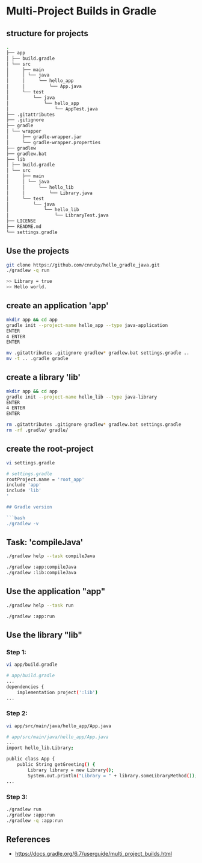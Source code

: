 # Multi-Project Builds in Gradle

## structure for projects

```bash
.
├── app
│ ├── build.gradle
│ └── src
│     ├── main
│     │ └── java
│     │     └── hello_app
│     │         └── App.java
│     └── test
│         └── java
│             └── hello_app
│                 └── AppTest.java
├── .gitattributes
├── .gitignore
├── gradle
│ └── wrapper
│     ├── gradle-wrapper.jar
│     └── gradle-wrapper.properties
├── gradlew
├── gradlew.bat
├── lib
│ ├── build.gradle
│ └── src
│     ├── main
│     │ └── java
│     │     └── hello_lib
│     │         └── Library.java
│     └── test
│         └── java
│             └── hello_lib
│                 └── LibraryTest.java
├── LICENSE
├── README.md
└── settings.gradle
```

## Use the projects

```bash
git clone https://github.com/cnruby/hello_gradle_java.git
./gradlew -q run

>> Library = true
>> Hello world.
```


## create an application 'app'

```bash
mkdir app && cd app
gradle init --project-name hello_app --type java-application
ENTER
4 ENTER
ENTER

mv .gitattributes .gitignore gradlew* gradlew.bat settings.gradle ..
mv -t .. .gradle gradle
```

## create a library 'lib'

```bash
mkdir app && cd app
gradle init --project-name hello_lib --type java-library
ENTER
4 ENTER
ENTER

rm .gitattributes .gitignore gradlew* gradlew.bat settings.gradle
rm -rf .gradle/ gradle/
```

## create the root-project

```bash
vi settings.gradle

# settings.gradle
rootProject.name = 'root_app'
include 'app'
include 'lib'
'

## Gradle version

```bash
./gradlew -v
```


## Task: 'compileJava'

```bash
./gradlew help --task compileJava

./gradlew :app:compileJava
./gradlew :lib:compileJava
```

## Use the application "app"

```bash
./gradlew help --task run

./gradlew :app:run
```


## Use the library "lib"

### Step 1:
```bash
vi app/build.gradle

# app/build.gradle
...
dependencies {
    implementation project(':lib')
...
```

### Step 2:
```bash
vi app/src/main/java/hello_app/App.java

# app/src/main/java/hello_app/App.java
...
import hello_lib.Library;

public class App {
    public String getGreeting() {
        Library library = new Library();
        System.out.println("Library = " + library.someLibraryMethod());
...
```

### Step 3:
```bash
./gradlew run
./gradlew :app:run
./gradlew -q :app:run
```

## References 
- https://docs.gradle.org/6.7/userguide/multi_project_builds.html